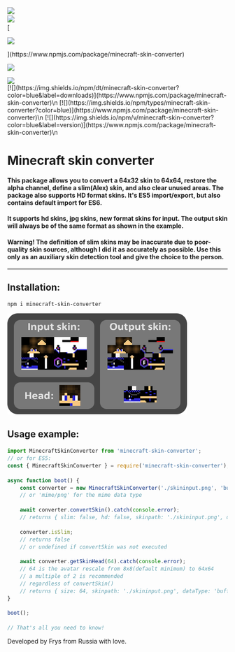 <p style="margin: 0px auto; padding: 0px">
    <a href="https://www.npmjs.com/package/minecraft-skin-converter" target="_blank">
        <img src="https://img.shields.io/npm/dt/minecraft-skin-converter?color=blue&label=downloads" style="display: inline-block;">
    </a>
</p>
<p style="margin: 0px auto; padding: 0px">
    <a href="https://www.npmjs.com/package/minecraft-skin-converter" target="_blank">
        <img src="https://img.shields.io/npm/dt/minecraft-skin-converter?color=blue&label=downloads" style="display: inline-block;">
    </a>
</p>
[<p><img src="https://img.shields.io/npm/dt/minecraft-skin-converter?color=blue&label=downloads" style="display: block;"></p>](https://www.npmjs.com/package/minecraft-skin-converter)
<p><img src="https://img.shields.io/npm/types/minecraft-skin-converter?color=blue" style="display: block;"></p>
<img src="https://img.shields.io/npm/v/minecraft-skin-converter?color=blue&label=version" style="display: block;">
[![](https://img.shields.io/npm/dt/minecraft-skin-converter?color=blue&label=downloads)](https://www.npmjs.com/package/minecraft-skin-converter)\n
[![](https://img.shields.io/npm/types/minecraft-skin-converter?color=blue)](https://www.npmjs.com/package/minecraft-skin-converter)\n
[![](https://img.shields.io/npm/v/minecraft-skin-converter?color=blue&label=version)](https://www.npmjs.com/package/minecraft-skin-converter)\n

# Minecraft skin converter
#### This package allows you to convert a 64x32 skin to 64x64, restore the alpha channel, define a slim(Alex) skin, and also clear unused areas. The package also supports HD format skins. It's ES5 import/export, but also contains default import for ES6.
#### It supports hd skins, jpg skins, new format skins for input. The output skin will always be of the same format as shown in the example.

#### **Warning! The definition of slim skins may be inaccurate due to poor-quality skin sources, although I did it as accurately as possible. Use this only as an auxiliary skin detection tool and give the choice to the person.**
---
## Installation:
```
npm i minecraft-skin-converter
```

![intro](https://github.com/Frysuni/minecraft-skin-converter/blob/main/example/intro.png?raw=true)

## Usage example:
```ts
import MinecraftSkinConverter from 'minecraft-skin-converter';
// or for ES5:
const { MinecraftSkinConverter } = require('minecraft-skin-converter');

async function boot() {
    const converter = new MinecraftSkinConverter('./skininput.png', 'buffer/png');
    // or 'mime/png' for the mime data type

    await converter.convertSkin().catch(console.error);
    // returns { slim: false, hd: false, skinpath: './skininput.png', dataType: 'buffer/png', data: [Buffer] }

    converter.isSlim;
    // returns false
    // or undefined if convertSkin was not executed

    await converter.getSkinHead(64).catch(console.error);
    // 64 is the avatar rescale from 8x8(default minimum) to 64x64
    // a multiple of 2 is recommended
    // regardless of convertSkin()
    // returns { size: 64, skinpath: './skininput.png', dataType: 'buffer/png', data: [Buffer]; }
}

boot();

// That's all you need to know!
```
Developed by Frys from Russia with love.